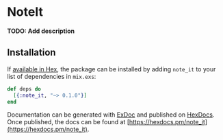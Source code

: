 # NoteIt

**TODO: Add description**

## Installation

If [available in Hex](https://hex.pm/docs/publish), the package can be installed
by adding `note_it` to your list of dependencies in `mix.exs`:

```elixir
def deps do
  [{:note_it, "~> 0.1.0"}]
end
```

Documentation can be generated with [ExDoc](https://github.com/elixir-lang/ex_doc)
and published on [HexDocs](https://hexdocs.pm). Once published, the docs can
be found at [https://hexdocs.pm/note_it](https://hexdocs.pm/note_it).

